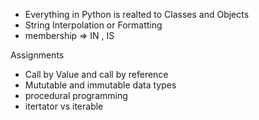 
- Everything in Python is realted to Classes and Objects
- String Interpolation or Formatting
- membership => IN , IS










Assignments
- Call by Value and call by reference
- Mututable and immutable data types
- procedural programming
- itertator vs iterable